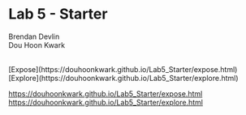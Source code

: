 # Lab 5 - Starter
Brendan Devlin <br>
Dou Hoon Kwark

<br>    
[Expose](https://douhoonkwark.github.io/Lab5_Starter/expose.html) <br>    
[Explore](https://douhoonkwark.github.io/Lab5_Starter/explore.html)

https://douhoonkwark.github.io/Lab5_Starter/expose.html    
https://douhoonkwark.github.io/Lab5_Starter/explore.html
